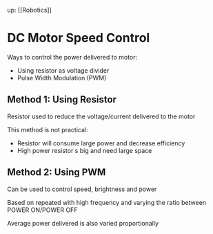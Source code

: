 up: [[Robotics]]

# DC Motor Speed Control
Ways to control the power delivered to motor:
- Using resistor as voltage divider 
- Pulse Width Modulation (PWM)

## Method 1: Using Resistor
Resistor used to reduce the voltage/current delivered to the motor

This method is not practical:
- Resistor will consume large power and decrease efficiency
- High power resistor s big and need large space

## Method 2: Using PWM
Can be used to control speed, brightness and power

Based on repeated with high frequency and varying the ratio between POWER ON/POWER OFF

Average power delivered is also varied proportionally